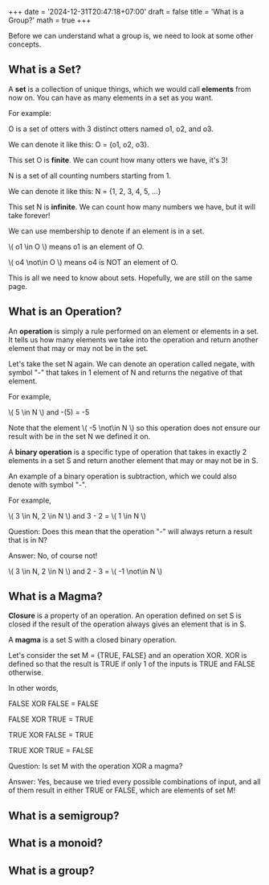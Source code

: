 +++
date = '2024-12-31T20:47:18+07:00'
draft = false
title = 'What is a Group?'
math = true
+++

Before we can understand what a group is, we need to look at some other concepts.

## What is a Set?

A **set** is a collection of unique things, which we would call **elements** from now on. You can have as many elements in a set as you want.

For example:

O is a set of otters with 3 distinct otters named o1, o2, and o3.

We can denote it like this: O = {o1, o2, o3}. 

This set O is **finite**. We can count how many otters we have, it's 3!

N is a set of all counting numbers starting from 1.

We can denote it like this: N = {1, 2, 3, 4, 5, ...}

This set N is **infinite**. We can count how many numbers we have, but it will take forever!

We can use membership to denote if an element is in a set.

\\( o1 \in O \\) means o1 is an element of O.

\\( o4 \not\in O \\) means o4 is NOT an element of O.

This is all we need to know about sets. Hopefully, we are still on the same page.

## What is an Operation?

An **operation** is simply a rule performed on an element or elements in a set. It tells us how many elements we take into the operation and return another element that may or may not be in the set.

Let's take the set N again. We can denote an operation called negate, with symbol "-" that takes in 1 element of N and returns the negative of that element.

For example,

\\( 5 \in N \\) and -(5) = -5

Note that the element \\( -5 \not\in N \\) so this operation does not ensure our result with be in the set N we defined it on.

A **binary operation** is a specific type of operation that takes in exactly 2 elements in a set S and return another element that may or may not be in S.

An example of a binary operation is subtraction, which we could also denote with symbol "-".

For example,

\\( 3 \in N, 2 \in N \\) and 3 - 2 = \\( 1 \in N \\)

Question: Does this mean that the operation "-" will always return a result that is in N?

Answer: No, of course not!

\\( 3 \in N, 2 \in N \\) and 2 - 3 = \\( -1 \not\in N \\)

## What is a Magma?

**Closure** is a property of an operation. An operation defined on set S is closed if the result of the operation always gives an element that is in S.

A **magma** is a set S with a closed binary operation.

Let's consider the set M = {TRUE, FALSE} and an operation XOR. XOR is defined so that the result is TRUE if only 1 of the inputs is TRUE and FALSE otherwise.

In other words,

FALSE XOR FALSE = FALSE

FALSE XOR TRUE = TRUE

TRUE XOR FALSE = TRUE

TRUE XOR TRUE = FALSE

Question: Is set M with the operation XOR a magma?

Answer: Yes, because we tried every possible combinations of input, and all of them result in either TRUE or FALSE, which are elements of set M!

## What is a semigroup?


## What is a monoid?


## What is a group?
